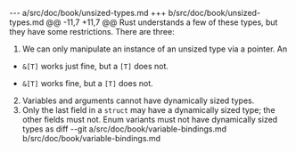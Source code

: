 --- a/src/doc/book/unsized-types.md
+++ b/src/doc/book/unsized-types.md
@@ -11,7 +11,7 @@ Rust understands a few of these types, but they have some restrictions. There
 are three:
 
 1. We can only manipulate an instance of an unsized type via a pointer. An
-   `&[T]` works just fine, but a `[T]` does not.
+   `&[T]` works fine, but a `[T]` does not.
 2. Variables and arguments cannot have dynamically sized types.
 3. Only the last field in a `struct` may have a dynamically sized type; the
    other fields must not. Enum variants must not have dynamically sized types as
diff --git a/src/doc/book/variable-bindings.md b/src/doc/book/variable-bindings.md
